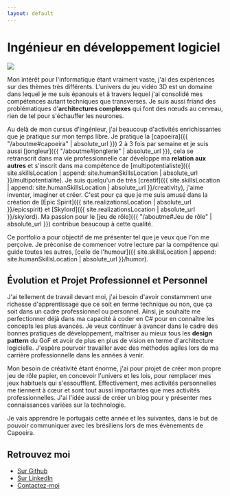 ```yaml
---
layout: default
---
```

# Ingénieur en développement logiciel

<img src="{{ site.imagesLocation | absolute_url}}/aymeric.jpeg" class="mypict border"/>

Mon intérêt pour l'informatique étant vraiment vaste, j'ai des expériences sur des thèmes très différents. L'univers du jeu vidéo 3D est un domaine dans lequel je me suis épanouis et à travers lequel j'ai consolidé mes compétences autant techniques que transverses. Je suis aussi friand des problématiques d'**architectures complexes** qui font des nœuds au cerveau, rien de tel pour s'échauffer les neurones.

Au delà de mon cursus d'ingénieur, j'ai beaucoup d'activités enrichissantes que je pratique sur mon temps libre. Je pratique la [capoeira]({{ "/aboutme#capoeira" | absolute_url }}) 2 à 3 fois par semaine et je suis aussi [jongleur]({{ "/aboutme#jonglerie" | absolute_url }}), cela se retranscrit dans ma vie professionnelle car développe ma **relation aux autres** et s'inscrit dans ma compétence de [multipotentialiste]({{ site.skillsLocation | append: site.humanSkillsLocation |  absolute_url }}/multipotentialite).
Je suis quelqu'un de très [créatif]({{ site.skillsLocation | append: site.humanSkillsLocation |  absolute_url }}/creativity), j'aime inventer, imaginer et créer. C'est pour ça que je me suis amusé dans la création de [Epic Spirit]({{ site.realizationsLocation |  absolute_url }}/epicspirit) et [Skylord]({{ site.realizationsLocation |  absolute_url }}/skylord). Ma passion pour le [jeu de rôle]({{ "/aboutme#Jeu de rôle" | absolute_url }}) contribue beaucoup à cette qualité.

Ce portfolio a pour objectif de me présenter tel que je veux que l'on me perçoive.
Je préconise de commencer votre lecture par la compétence qui guide toutes les autres, [celle de l'humour]({{ site.skillsLocation | append: site.humanSkillsLocation |  absolute_url }}/humor).

## Évolution et Projet Professionnel et Personnel

J'ai tellement de travail devant moi, j'ai besoin d'avoir constamment une richesse d'apprentissage que ce soit en terme technique ou non, que ça soit dans un cadre professionnel ou personnel. Ainsi, je souhaite me perfectionner déjà dans ma capacité à coder en C# pour en connaître les concepts les plus avancés. Je veux continuer à avancer dans le cadre des bonnes pratiques de développement, maîtriser au mieux tous les **design pattern** du GoF et avoir de plus en plus de vision en terme d'architecture logicielle. J'espère pourvoir travailler avec des méthodes agiles lors de ma carrière professionnelle dans les années à venir.

Mon besoin de créativité étant énorme, j'ai pour projet de créer mon propre jeu de rôle papier, en concevoir l'univers et les lois, pour remplacer mes jeux habituels qui s'essoufflent. Effectivement, mes activités personnelles me tiennent à cœur et sont tout aussi importantes que mes activités professionnelles.
J'ai l'idée aussi de créer un blog pour y présenter mes connaissances variées sur la technologie.

Je vais apprendre le portugais cette année et les suivantes, dans le but de pouvoir communiquer avec les brésiliens lors de mes évènements de Capoeira.

## Retrouvez moi

* <a href="https://github.com/Purgator" target="_blank" class="fab fa-github fa-lg"> Sur Github</a>
* <a href="https://www.linkedin.com/in/aymericrichard/" target="_blank" class="fab fa-linkedin fa-lg"> Sur LinkedIn</a>
* [Contactez-moi](mailto:richard.aymeric.92+myportfolio@gmail.com)